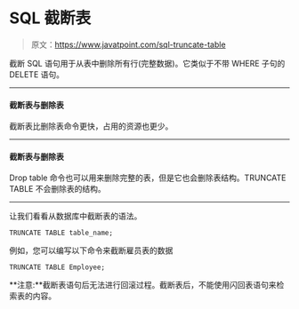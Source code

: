 # SQL 截断表

> 原文：<https://www.javatpoint.com/sql-truncate-table>

截断 SQL 语句用于从表中删除所有行(完整数据)。它类似于不带 WHERE 子句的 DELETE 语句。

* * *

#### 截断表与删除表

截断表比删除表命令更快，占用的资源也更少。

* * *

#### 截断表与删除表

Drop table 命令也可以用来删除完整的表，但是它也会删除表结构。TRUNCATE TABLE 不会删除表的结构。

* * *

让我们看看从数据库中截断表的语法。

```
TRUNCATE TABLE table_name;

```

例如，您可以编写以下命令来截断雇员表的数据

```
TRUNCATE TABLE Employee;

```

**注意:**截断表语句后无法进行回滚过程。截断表后，不能使用闪回表语句来检索表的内容。